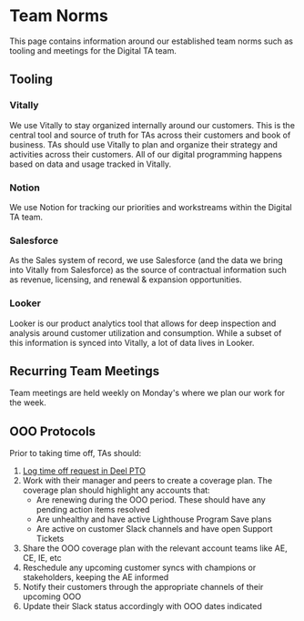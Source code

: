 # Team Norms

This page contains information around our established team norms such as tooling and meetings for the Digital TA team.

## Tooling

### Vitally

We use Vitally to stay organized internally around our customers. This is the central tool and source of truth for TAs across their customers and book of business. TAs should use Vitally to plan and organize their strategy and activities across their customers. All of our digital programming happens based on data and usage tracked in Vitally.

### Notion

We use Notion for tracking our priorities and workstreams within the Digital TA team.

### Salesforce

As the Sales system of record, we use Salesforce (and the data we bring into Vitally from Salesforce) as the source of contractual information such as revenue, licensing, and renewal & expansion opportunities.

### Looker

Looker is our product analytics tool that allows for deep inspection and analysis around customer utilization and consumption. While a subset of this information is synced into Vitally, a lot of data lives in Looker.

## Recurring Team Meetings

Team meetings are held weekly on Monday's where we plan our work for the week.

## OOO Protocols

Prior to taking time off, TAs should:

1. [Log time off request in Deel PTO](../../../../../benefits-pay-perks/benefits-perks/time-off/index.md)
2. Work with their manager and peers to create a coverage plan. The coverage plan should highlight any accounts that:
   - Are renewing during the OOO period. These should have any pending action items resolved
   - Are unhealthy and have active Lighthouse Program Save plans
   - Are active on customer Slack channels and have open Support Tickets
3. Share the OOO coverage plan with the relevant account teams like AE, CE, IE, etc
4. Reschedule any upcoming customer syncs with champions or stakeholders, keeping the AE informed
5. Notify their customers through the appropriate channels of their upcoming OOO
6. Update their Slack status accordingly with OOO dates indicated
